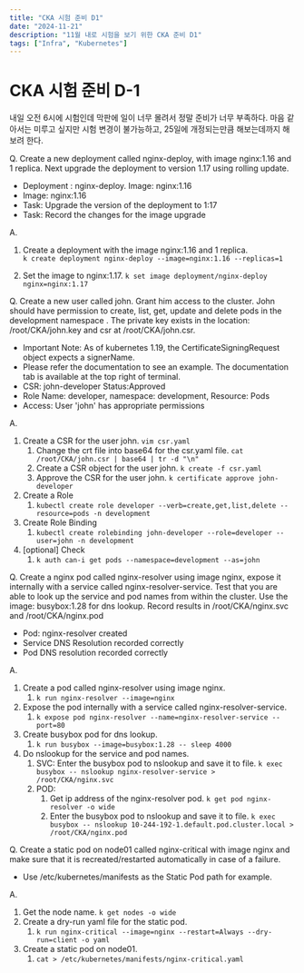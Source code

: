 ```yaml
---
title: "CKA 시험 준비 D1"
date: "2024-11-21"
description: "11월 내로 시험을 보기 위한 CKA 준비 D1"
tags: ["Infra", "Kubernetes"]
---
```


# CKA 시험 준비 D-1
내일 오전 6시에 시험인데 막판에 일이 너무 몰려서 정말 준비가 너무 부족하다. 마음 같아서는 미루고 싶지만 시험 변경이 불가능하고, 25일에 개정되는만큼 해보는데까지 해보려 한다.

Q. Create a new deployment called nginx-deploy, with image nginx:1.16 and 1 replica. Next upgrade the deployment to version 1.17 using rolling update.   
- Deployment : nginx-deploy. Image: nginx:1.16   
- Image: nginx:1.16   
- Task: Upgrade the version of the deployment to 1:17   
- Task: Record the changes for the image upgrade   

A.  
1. Create a deployment with the image nginx:1.16 and 1 replica.  
`k create deployment nginx-deploy --image=nginx:1.16 --replicas=1`

2. Set the image to nginx:1.17.
`k set image deployment/nginx-deploy  nginx=nginx:1.17`




Q. Create a new user called john. Grant him access to the cluster. John should have permission to create, list, get, update and delete pods in the development namespace . The private key exists in the location: /root/CKA/john.key and csr at /root/CKA/john.csr.   

- Important Note: As of kubernetes 1.19, the CertificateSigningRequest object expects a signerName.   
- Please refer the documentation to see an example. The documentation tab is available at the top right of terminal.   
- CSR: john-developer Status:Approved   
- Role Name: developer, namespace: development, Resource: Pods   
- Access: User 'john' has appropriate permissions   


A.  
1. Create a CSR for the user john. `vim csr.yaml`  
   1. Change the crt file into base64 for the csr.yaml file. `cat /root/CKA/john.csr | base64 | tr -d "\n"`  
   2. Create a CSR object for the user john. `k create -f csr.yaml`  
   3. Approve the CSR for the user john. `k certificate approve john-developer`
2. Create a Role 
   1. `kubectl create role developer --verb=create,get,list,delete --resource=pods -n development`
3. Create Role Binding
   1. `kubectl create rolebinding john-developer --role=developer --user=john -n development`
4. [optional] Check
   1. `k auth can-i get pods --namespace=development --as=john`



Q. Create a nginx pod called nginx-resolver using image nginx, expose it internally with a service called nginx-resolver-service. Test that you are able to look up the service and pod names from within the cluster. Use the image: busybox:1.28 for dns lookup. Record results in /root/CKA/nginx.svc and /root/CKA/nginx.pod   

- Pod: nginx-resolver created   
- Service DNS Resolution recorded correctly   
- Pod DNS resolution recorded correctly   


A.  
1. Create a pod called nginx-resolver using image nginx.  
   1. `k run nginx-resolver --image=nginx`
2. Expose the pod internally with a service called nginx-resolver-service.  
   1. `k expose pod nginx-resolver --name=nginx-resolver-service --port=80`
3. Create busybox pod for dns lookup.  
   1. `k run busybox --image=busybox:1.28 -- sleep 4000`
4. Do nslookup for the service and pod names.  
   1. SVC: Enter the busybox pod to nslookup and save it to file. `k exec busybox -- nslookup nginx-resolver-service > /root/CKA/nginx.svc`
   2. POD:  
      1. Get ip address of the nginx-resolver pod. `k get pod nginx-resolver -o wide`
      2. Enter the busybox pod to nslookup and save it to file. `k exec busybox -- nslookup 10-244-192-1.default.pod.cluster.local > /root/CKA/nginx.pod`

Q. Create a static pod on node01 called nginx-critical with image nginx and make sure that it is recreated/restarted automatically in case of a failure.  
- Use /etc/kubernetes/manifests as the Static Pod path for example.

A. 

1. Get the node name. `k get nodes -o wide`
2. Create a dry-run yaml file for the static pod.  
   1. `k run nginx-critical --image=nginx --restart=Always --dry-run=client -o yaml`
3. Create a static pod on node01.
   1. `cat > /etc/kubernetes/manifests/nginx-critical.yaml`
